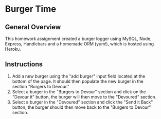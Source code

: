 # Burger Time

## General Overview

This homework assignment created a burger logger using MySQL, Node, Express, Handlebars and a homemade ORM (yum!), which is hosted using Heroku.

## Instructions

1. Add a new burger using the "add burger" input field located at the bottom of the page. It should then populate the new burger in the section "Burgers to Devour."
2. Select a burger in the "Burgers to Devour" section and click on the "Devour it" button, the burger will then move to the "Devoured" section.
3. Select a burger in the "Devoured" section and click the "Send it Back" button, the burger should then move back to the "Burgers to Devour" section.
